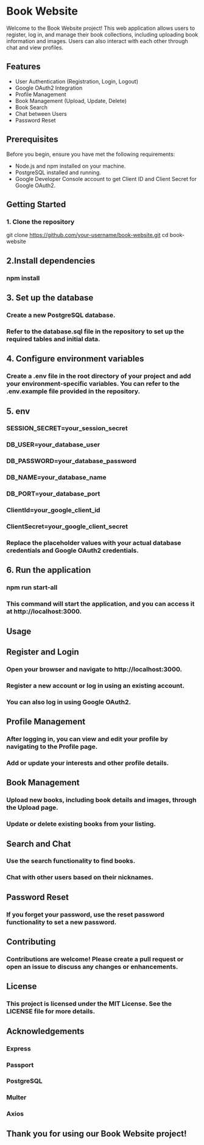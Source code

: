 # Book Website

Welcome to the Book Website project! This web application allows users to register, log in, and manage their book collections, including uploading book information and images. Users can also interact with each other through chat and view profiles.

## Features

- User Authentication (Registration, Login, Logout)
- Google OAuth2 Integration
- Profile Management
- Book Management (Upload, Update, Delete)
- Book Search
- Chat between Users
- Password Reset

## Prerequisites

Before you begin, ensure you have met the following requirements:

- Node.js and npm installed on your machine.
- PostgreSQL installed and running.
- Google Developer Console account to get Client ID and Client Secret for Google OAuth2.

## Getting Started

### 1. Clone the repository
git clone https://github.com/your-username/book-website.git
cd book-website
 
## 2.Install dependencies
###  npm install

## 3. Set up the database
### Create a new PostgreSQL database.
### Refer to the database.sql file in the repository to set up the required tables and initial data.

## 4. Configure environment variables
### Create a .env file in the root directory of your project and add your environment-specific variables. You can refer to the .env.example file provided in the repository.

## 5. env
### SESSION_SECRET=your_session_secret
### DB_USER=your_database_user
### DB_PASSWORD=your_database_password
### DB_NAME=your_database_name
### DB_PORT=your_database_port
### ClientId=your_google_client_id
### ClientSecret=your_google_client_secret
### Replace the placeholder values with your actual database credentials and Google OAuth2 credentials.

## 6. Run the application
### npm run start-all
### This command will start the application, and you can access it at http://localhost:3000.

## Usage

## Register and Login
### Open your browser and navigate to http://localhost:3000.
### Register a new account or log in using an existing account.
### You can also log in using Google OAuth2.

## Profile Management
### After logging in, you can view and edit your profile by navigating to the Profile page.
### Add or update your interests and other profile details.

## Book Management
### Upload new books, including book details and images, through the Upload page.
### Update or delete existing books from your listing. 

## Search and Chat
### Use the search functionality to find books.
### Chat with other users based on their nicknames.

## Password Reset
### If you forget your password, use the reset password functionality to set a new password.

## Contributing
### Contributions are welcome! Please create a pull request or open an issue to discuss any changes or enhancements.

## License
### This project is licensed under the MIT License. See the LICENSE file for more details.

## Acknowledgements
### Express
### Passport
### PostgreSQL 
### Multer
### Axios

## Thank you for using our Book Website project!
